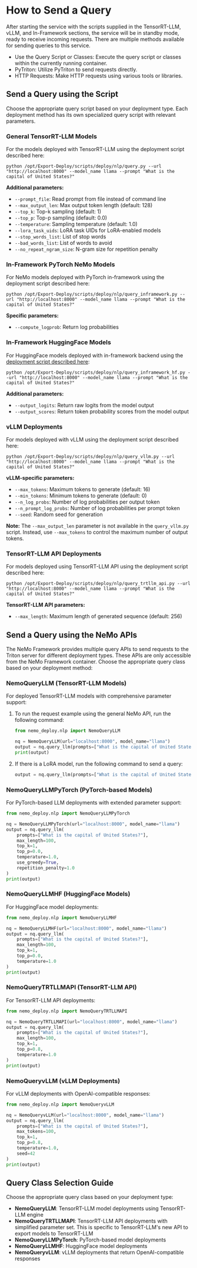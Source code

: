 # How to Send a Query

After starting the service with the scripts supplied in the TensorRT-LLM, vLLM, and In-Framework sections, the service will be in standby mode, ready to receive incoming requests. There are multiple methods available for sending queries to this service.

* Use the Query Script or Classes: Execute the query script or classes within the currently running container.
* PyTriton: Utilize PyTriton to send requests directly.
* HTTP Requests: Make HTTP requests using various tools or libraries.


## Send a Query using the Script

Choose the appropriate query script based on your deployment type. Each deployment method has its own specialized query script with relevant parameters.


### General TensorRT-LLM Models

For the models deployed with TensorRT-LLM using the deployment script described here:

```shell
python /opt/Export-Deploy/scripts/deploy/nlp/query.py --url "http://localhost:8000" --model_name llama --prompt "What is the capital of United States?"
```

**Additional parameters:**
- `--prompt_file`: Read prompt from file instead of command line
- `--max_output_len`: Max output token length (default: 128)
- `--top_k`: Top-k sampling (default: 1)
- `--top_p`: Top-p sampling (default: 0.0)
- `--temperature`: Sampling temperature (default: 1.0)
- `--lora_task_uids`: LoRA task UIDs for LoRA-enabled models
- `--stop_words_list`: List of stop words
- `--bad_words_list`: List of words to avoid
- `--no_repeat_ngram_size`: N-gram size for repetition penalty

### In-Framework PyTorch NeMo Models

For NeMo models deployed with PyTorch in-framework using the deployment script described here:

```shell
python /opt/Export-Deploy/scripts/deploy/nlp/query_inframework.py --url "http://localhost:8000" --model_name llama --prompt "What is the capital of United States?"
```

**Specific parameters:**
- `--compute_logprob`: Return log probabilities


### In-Framework HuggingFace Models

For HuggingFace models deployed with in-framework backend using the [deployment script described here](../automodel/automodel-in-framework.md):

```shell
python /opt/Export-Deploy/scripts/deploy/nlp/query_inframework_hf.py --url "http://localhost:8000" --model_name llama --prompt "What is the capital of United States?"
```

**Additional parameters:**
- `--output_logits`: Return raw logits from the model output
- `--output_scores`: Return token probability scores from the model output


### vLLM Deployments

For models deployed with vLLM using the deployment script described here:

```shell
python /opt/Export-Deploy/scripts/deploy/nlp/query_vllm.py --url "http://localhost:8000" --model_name llama --prompt "What is the capital of United States?"
```

**vLLM-specific parameters:**
- `--max_tokens`: Maximum tokens to generate (default: 16)
- `--min_tokens`: Minimum tokens to generate (default: 0)
- `--n_log_probs`: Number of log probabilities per output token
- `--n_prompt_log_probs`: Number of log probabilities per prompt token
- `--seed`: Random seed for generation

**Note:** The `--max_output_len` parameter is not available in the `query_vllm.py` script. Instead, use `--max_tokens` to control the maximum number of output tokens.


### TensorRT-LLM API Deployments

For models deployed using TensorRT-LLM API using the deployment script described here:

```shell
python /opt/Export-Deploy/scripts/deploy/nlp/query_trtllm_api.py --url "http://localhost:8000" --model_name llama --prompt "What is the capital of United States?"
```

**TensorRT-LLM API parameters:**
- `--max_length`: Maximum length of generated sequence (default: 256)



## Send a Query using the NeMo APIs

The NeMo Framework provides multiple query APIs to send requests to the Triton server for different deployment types. These APIs are only accessible from the NeMo Framework container. Choose the appropriate query class based on your deployment method:

### NemoQueryLLM  (TensorRT-LLM Models)

For deployed TensorRT-LLM models with comprehensive parameter support:

1. To run the request example using the general NeMo API, run the following command:

   ```python
   from nemo_deploy.nlp import NemoQueryLLM

   nq = NemoQueryLLM(url="localhost:8000", model_name="llama")
   output = nq.query_llm(prompts=["What is the capital of United States?"], max_output_len=10, top_k=1, top_p=0.0, temperature=1.0)
   print(output)
   ```

2. If there is a LoRA model, run the following command to send a query:

   ```python
   output = nq.query_llm(prompts=["What is the capital of United States?"], max_output_len=10, top_k=1, top_p=0.0, temperature=1.0, lora_uids=["0"])
   ```

### NemoQueryLLMPyTorch (PyTorch-based Models)

For PyTorch-based LLM deployments with extended parameter support:

```python
from nemo_deploy.nlp import NemoQueryLLMPyTorch

nq = NemoQueryLLMPyTorch(url="localhost:8000", model_name="llama")
output = nq.query_llm(
    prompts=["What is the capital of United States?"],
    max_length=100,
    top_k=1,
    top_p=0.0,
    temperature=1.0,
    use_greedy=True,
    repetition_penalty=1.0
)
print(output)
```

### NemoQueryLLMHF (HuggingFace Models)

For HuggingFace model deployments:

```python
from nemo_deploy.nlp import NemoQueryLLMHF

nq = NemoQueryLLMHF(url="localhost:8000", model_name="llama")
output = nq.query_llm(
    prompts=["What is the capital of United States?"],
    max_length=100,
    top_k=1,
    top_p=0.0,
    temperature=1.0
)
print(output)
```

### NemoQueryTRTLLMAPI (TensorRT-LLM API)

For TensorRT-LLM API deployments:

```python
from nemo_deploy.nlp import NemoQueryTRTLLMAPI

nq = NemoQueryTRTLLMAPI(url="localhost:8000", model_name="llama")
output = nq.query_llm(
    prompts=["What is the capital of United States?"],
    max_length=100,
    top_k=1,
    top_p=0.8,
    temperature=1.0
)
print(output)
```

### NemoQueryvLLM (vLLM Deployments)

For vLLM deployments with OpenAI-compatible responses:

```python
from nemo_deploy.nlp import NemoQueryvLLM

nq = NemoQueryvLLM(url="localhost:8000", model_name="llama")
output = nq.query_llm(
    prompts=["What is the capital of United States?"],
    max_tokens=100,
    top_k=1,
    top_p=0.8,
    temperature=1.0,
    seed=42
)
print(output)
```

## Query Class Selection Guide

Choose the appropriate query class based on your deployment type:

- **NemoQueryLLM**: TensorRT-LLM model deployments using TensorRT-LLM engine
- **NemoQueryTRTLLMAPI**: TensorRT-LLM API deployments with simplified parameter set. This is specific to TensorRT-LLM's new API to export models to TensorRT-LLM
- **NemoQueryLLMPyTorch**: PyTorch-based model deployments
- **NemoQueryLLMHF**: HuggingFace model deployments 
- **NemoQueryvLLM**: vLLM deployments that return OpenAI-compatible responses


